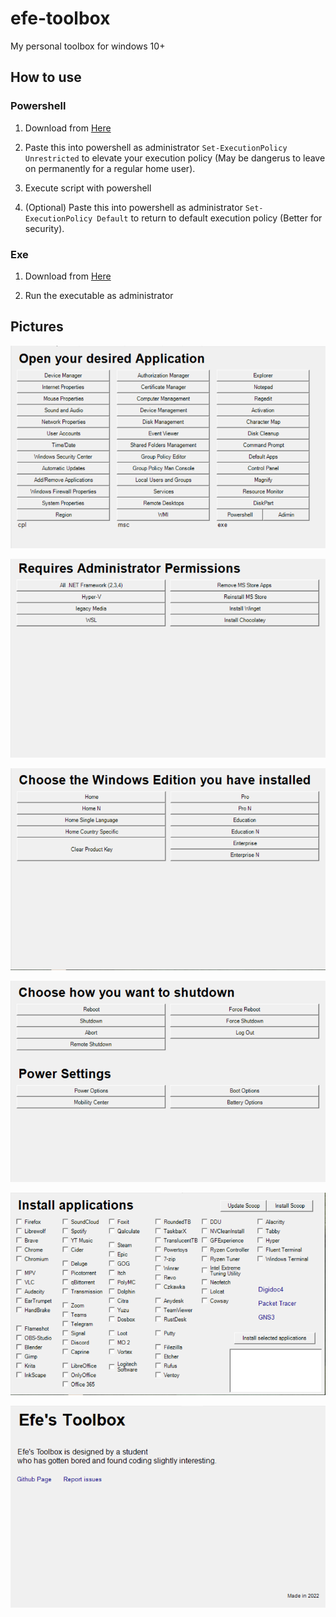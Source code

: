 # efe-toolbox
My personal toolbox for windows 10+


## How to use

### Powershell
1. Download from [Here](https://github.com/Gren-95/efe-toolbox/archive/refs/heads/main.zip)

2. Paste this into powershell as administrator ```Set-ExecutionPolicy Unrestricted``` to elevate your execution policy (May be dangerus to leave on permanently for a regular home user).

3. Execute script with powershell

4. (Optional) Paste this into powershell as administrator ```Set-ExecutionPolicy Default``` to return to default execution policy (Better for security).

### Exe

1. Download from [Here](https://github.com/Gren-95/efe-toolbox/releases/download/toolbox/Toolbox.exe)

2. Run the executable as administrator


## Pictures

![plot](./Screenshots/Admin.png)

![plot](./Screenshots/Tweaks.png)

![plot](./Screenshots/Activate.png)

![plot](./Screenshots/Power.png)

![plot](./Screenshots/Scoop.png)

![plot](./Screenshots/About.png)
